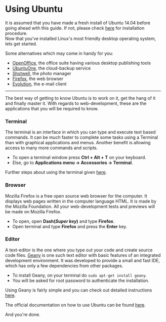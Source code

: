 # **Using Ubuntu**
It is assumed that you have made a fresh install of Ubuntu 14.04 before going ahead with this guide. If not, please check [here][1] for installation procedure.  
Now that you've installed Linux's most friendly desktop operating system, lets get started.

Some alternatives which may come in handy for you:

* [OpenOffice][2], the office suite having various desktop publishing tools
* [UbuntuOne][3], the cloud-backup service
* [Shotwell][4], the photo manager
* [Firefox][5], the web browser
* [Evolution][6], the e-mail client


----------


The best way of getting to know Ubuntu is to work on it, get the hang of it and finally master it. With regards to web-development, these are the applications that you will be required to know. 


### **Terminal**
The terminal is an interface in which you can type and execute text based commands. It can be much faster to complete some tasks using a Terminal than with graphical applications and menus. Another benefit is allowing access to many more commands and scripts.

* To open a terminal window press __Ctrl + Alt + T__ on your keyboard.
* Else, go to **Applications menu -> Accessories -> Terminal**.

Further steps about using the terminal given [here][7].
### **Browser**
Mozilla Firefox is a free open source web browser for the computer. It displays web pages written in the computer language HTML. It is made by the Mozilla Foundation. All your web-development tests and previews will be made on Mozilla Firefox.

* To open, open **Dash(_Super key_)** and type **Firefox**.
* Open terminal and type **Firefox** and press the **Enter** key.


### **Editor**
A text-editor is the one where you type out your code and create source code files. [Geany][8] is one such text editor with basic features of an integrated development environment. It was developed to provide a small and fast IDE, which has only a few dependencies from other packages.

* To install Geany, on your terminal do `sudo apt-get install geany`.
* You will be asked for root password to authenticate the installation.

Using Geany is fairly simple and you can check out detailed instructions [here][9].

The official documentation on how to use Ubuntu can be found [here][10].

And you're done.

  [1]: http://www.ubuntu.com/download/desktop/install-ubuntu-desktop
  [2]: http://www.openoffice.org
  [3]: https://one.ubuntu.com
  [4]: http://yorba.org/shotwell
  [5]: http://www.mozilla.com/en-US/firefox/
  [6]: http://projects.gnome.org/evolution/
  [7]: https://help.ubuntu.com/community/UsingTheTerminal#In_Unity
  [8]: http://www.geany.org/
  [9]: http://www.geany.org/manual/current/
  [10]: http://ubuntuguide.org/images/UbuntuguideTrusty_Pt1.pdf